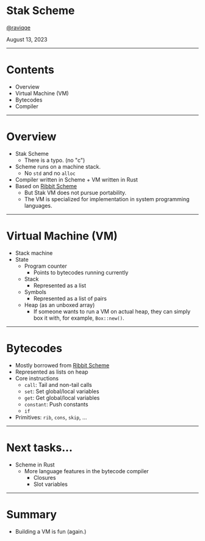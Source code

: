# Stak Scheme

[@raviqqe](https://github.com/raviqqe)

August 13, 2023

---

# Contents

- Overview
- Virtual Machine (VM)
- Bytecodes
- Compiler

---

# Overview

- Stak Scheme
  - There is a typo. (no "c")
- Scheme runs on a machine stack.
  - No `std` and no `alloc`
- Compiler written in Scheme + VM written in Rust
- Based on [Ribbit Scheme][ribbit]
  - But Stak VM does not pursue portability.
  - The VM is specialized for implementation in system programming languages.

---

# Virtual Machine (VM)

- Stack machine
- State
  - Program counter
    - Points to bytecodes running currently
  - Stack
    - Represented as a list
  - Symbols
    - Represented as a list of pairs
  - Heap (as an unboxed array)
    - If someone wants to run a VM on actual heap, they can simply box it with, for example, `Box::new()`.

---

# Bytecodes

- Mostly borrowed from [Ribbit Scheme][ribbit]
- Represented as lists on heap
- Core instructions
  - `call`: Tail and non-tail calls
  - `set`: Set global/local variables
  - `get`: Get global/local variables
  - `constant`: Push constants
  - `if`
- Primitives: `rib`, `cons`, `skip`, ...

---

# Next tasks...

- Scheme in Rust
  - More language features in the bytecode compiler
    - Closures
    - Slot variables

---

# Summary

- Building a VM is fun (again.)

[ribbit]: https://github.com/udem-dlteam/ribbit/tree/main
